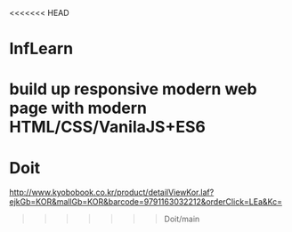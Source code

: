 <<<<<<< HEAD
# InfLearn
build up responsive modern web page with modern HTML/CSS/VanilaJS+ES6
=======
# Doit
http://www.kyobobook.co.kr/product/detailViewKor.laf?ejkGb=KOR&mallGb=KOR&barcode=9791163032212&orderClick=LEa&Kc=
>>>>>>> Doit/main
